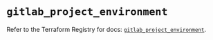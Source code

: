 # `gitlab_project_environment`

Refer to the Terraform Registry for docs: [`gitlab_project_environment`](https://registry.terraform.io/providers/gitlabhq/gitlab/16.8.0/docs/resources/project_environment).
